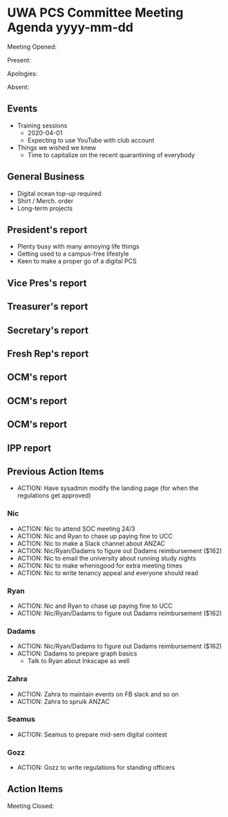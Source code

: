 # UWA PCS Committee Meeting Agenda yyyy-mm-dd
Meeting Opened: 

Present: 

Apologies: 

Absent: 

## Events
- Training sessions
    - 2020-04-01 
    - Expecting to use YouTube with club account 
- Things we wished we knew
    - Time to capitalize on the recent quarantining of everybody 

## General Business
- Digital ocean top-up required
- Shirt / Merch. order
- Long-term projects

## President's report
- Plenty busy with many annoying life things
- Getting used to a campus-free lifestyle
- Keen to make a proper go of a digital PCS
  
## Vice Pres's report
## Treasurer's report
## Secretary's report
## Fresh Rep's report
## OCM's report
## OCM's report
## OCM's report
## IPP report

## Previous Action Items
- ACTION: Have sysadmin modify the landing page (for when the regulations get approved)
### Nic
- ACTION: Nic to attend SOC meeting 24/3
- ACTION: Nic and Ryan to chase up paying fine to UCC
- ACTION: Nic to make a Slack channel about ANZAC
- ACTION: Nic/Ryan/Dadams to figure out Dadams reimbursement ($162)
- ACTION: Nic to email the university about running study nights
- ACTION: Nic to make whenisgood for extra meeting times
- ACTION: Nic to write tenancy appeal and everyone should read
### Ryan
- ACTION: Nic and Ryan to chase up paying fine to UCC
- ACTION: Nic/Ryan/Dadams to figure out Dadams reimbursement ($162)
### Dadams
- ACTION: Nic/Ryan/Dadams to figure out Dadams reimbursement ($162)
- ACTION: Dadams to prepare graph basics
    - Talk to Ryan about Inkscape as well
### Zahra
- ACTION: Zahra to maintain events on FB slack and so on
- ACTION: Zahra to spruik ANZAC
### Seamus
- ACTION: Seamus to prepare mid-sem digital contest
### Gozz
- ACTION: Gozz to write regulations for standing officers

## Action Items 

Meeting Closed:
